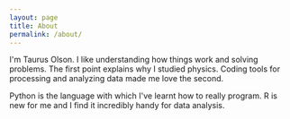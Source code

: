 ```yaml
---
layout: page
title: About
permalink: /about/
---
```


I'm Taurus Olson. I like understanding how things work and solving problems. 
The first point explains why I studied physics. 
Coding tools for processing and analyzing data made me love the second.

Python is the language with which I've learnt how to really program. R
is new for me and I find it incredibly handy for data analysis. 
